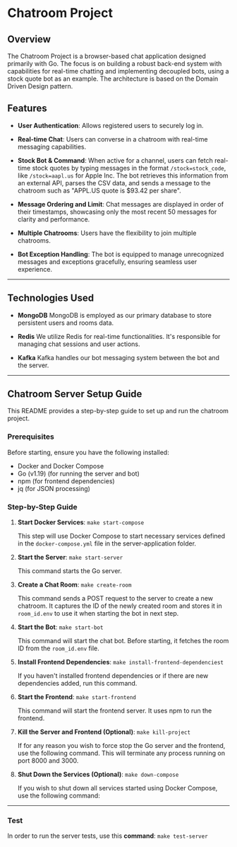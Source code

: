 # Chatroom Project

## Overview

The Chatroom Project is a browser-based chat application designed primarily with Go. The focus is on building a robust
back-end system with capabilities for real-time chatting and implementing decoupled bots, using a stock quote bot as an
example. The architecture is based on the Domain Driven Design pattern.

## Features

- **User Authentication**: Allows registered users to securely log in.

- **Real-time Chat**: Users can converse in a chatroom with real-time messaging capabilities.

- **Stock Bot & Command**: When active for a channel, users can fetch real-time stock quotes by typing messages in the
  format `/stock=stock_code`, like `/stock=aapl.us` for Apple Inc. The bot retrieves this information from an external
  API, parses the CSV data, and sends a message to the chatroom such as "APPL.US quote is $93.42 per share".

- **Message Ordering and Limit**: Chat messages are displayed in order of their timestamps, showcasing only the most
  recent 50 messages for clarity and performance.

- **Multiple Chatrooms**: Users have the flexibility to join multiple chatrooms.

- **Bot Exception Handling**: The bot is equipped to manage unrecognized messages and exceptions gracefully, ensuring
  seamless user experience.

---

## Technologies Used

- **MongoDB**
  MongoDB is employed as our primary database to store persistent users and rooms data.

- **Redis**
  We utilize Redis for real-time functionalities. It's responsible for managing chat sessions and user actions.

- **Kafka**
  Kafka handles our bot messaging system between the bot and the server. 

---

## Chatroom Server Setup Guide

This README provides a step-by-step guide to set up and run the chatroom project.

### Prerequisites

Before starting, ensure you have the following installed:

- Docker and Docker Compose
- Go (v1.19) (for running the server and bot)
- npm (for frontend dependencies)
- jq (for JSON processing)

### Step-by-Step Guide

1. **Start Docker Services**:
   `make start-compose`

   This step will use Docker Compose to start necessary services defined in the `docker-compose.yml` file in the
   server-application folder.

2. **Start the Server**:
   `make start-server`

   This command starts the Go server.

3. **Create a Chat Room**:
   `make create-room`

   This command sends a POST request to the server to create a new chatroom. It captures the ID of the newly created
   room and stores it in `room_id.env` to use it when starting the bot in next step.

4. **Start the Bot**:
   `make start-bot`

   This command will start the chat bot. Before starting, it fetches the room ID from the `room_id.env` file.

5. **Install Frontend Dependencies**:
   `make install-frontend-dependenciest`

   If you haven't installed frontend dependencies or if there are new dependencies added, run this command.

6. **Start the Frontend**:
   `make start-frontend`

   This command will start the frontend server. It uses npm to run the frontend.

7. **Kill the Server and Frontend (Optional)**:
   `make kill-project`

   If for any reason you wish to force stop the Go server and the frontend, use the following command. This will
   terminate any process running on port 8000 and 3000.

8. **Shut Down the Services (Optional)**:
   `make down-compose`

   If you wish to shut down all services started using Docker Compose, use the following command:

---

### Test

In order to run the server tests, use this **command**: `make test-server`